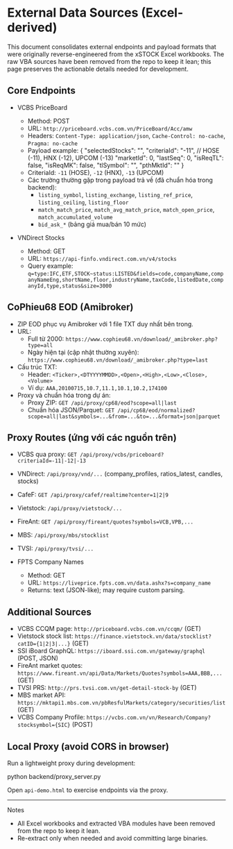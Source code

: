 # External Data Sources (Excel-derived)

This document consolidates external endpoints and payload formats that were originally reverse-engineered from the xSTOCK Excel workbooks. The raw VBA sources have been removed from the repo to keep it lean; this page preserves the actionable details needed for development.

## Core Endpoints

- VCBS PriceBoard
  - Method: POST
  - URL: `http://priceboard.vcbs.com.vn/PriceBoard/Acc/amw`
  - Headers: `Content-Type: application/json`, `Cache-Control: no-cache`, `Pragma: no-cache`
  - Payload example:
    {
      "selectedStocks": "",
      "criteriaId": "-11", // HOSE (-11), HNX (-12), UPCOM (-13)
      "marketId": 0,
      "lastSeq": 0,
      "isReqTL": false,
      "isReqMK": false,
      "tlSymbol": "",
      "pthMktId": ""
    }
  - CriteriaId: `-11` (HOSE), `-12` (HNX), `-13` (UPCOM)
  - Các trường thường gặp trong payload trả về (đã chuẩn hóa trong backend):
    - `listing_symbol`, `listing_exchange`, `listing_ref_price`, `listing_ceiling`, `listing_floor`
    - `match_match_price`, `match_avg_match_price`, `match_open_price`, `match_accumulated_volume`
    - `bid_ask_*` (bảng giá mua/bán 10 mức)

- VNDirect Stocks
  - Method: GET
  - URL: `https://api-finfo.vndirect.com.vn/v4/stocks`
  - Query example: `q=type:IFC,ETF,STOCK~status:LISTED&fields=code,companyName,companyNameEng,shortName,floor,industryName,taxCode,listedDate,companyId,type,status&size=3000`

## CoPhieu68 EOD (Amibroker)

- ZIP EOD phục vụ Amibroker với 1 file TXT duy nhất bên trong.
- URL:
  - Full từ 2000: `https://www.cophieu68.vn/download/_amibroker.php?type=all`
  - Ngày hiện tại (cập nhật thường xuyên): `https://www.cophieu68.vn/download/_amibroker.php?type=last`
- Cấu trúc TXT:
  - Header: `<Ticker>,<DTYYYYMMDD>,<Open>,<High>,<Low>,<Close>,<Volume>`
  - Ví dụ: `AAA,20100715,10.7,11.1,10.1,10.2,174100`
- Proxy và chuẩn hóa trong dự án:
  - Proxy ZIP: `GET /api/proxy/cp68/eod?scope=all|last`
  - Chuẩn hóa JSON/Parquet: `GET /api/cp68/eod/normalized?scope=all|last&symbols=...&from=...&to=...&format=json|parquet`

## Proxy Routes (ứng với các nguồn trên)

- VCBS qua proxy: `GET /api/proxy/vcbs/priceboard?criteriaId=-11|-12|-13`
- VNDirect: `/api/proxy/vnd/...` (company_profiles, ratios_latest, candles, stocks)
- CafeF: `GET /api/proxy/cafef/realtime?center=1|2|9`
- Vietstock: `/api/proxy/vietstock/...`
- FireAnt: `GET /api/proxy/fireant/quotes?symbols=VCB,VPB,...`
- MBS: `/api/proxy/mbs/stocklist`
- TVSI: `/api/proxy/tvsi/...`

- FPTS Company Names
  - Method: GET
  - URL: `https://liveprice.fpts.com.vn/data.ashx?s=company_name`
  - Returns: text (JSON-like); may require custom parsing.

## Additional Sources

- VCBS CCQM page: `http://priceboard.vcbs.com.vn/ccqm/` (GET)
- Vietstock stock list: `https://finance.vietstock.vn/data/stocklist?catID={1|2|3|...}` (GET)
- SSI iBoard GraphQL: `https://iboard.ssi.com.vn/gateway/graphql` (POST, JSON)
- FireAnt market quotes: `https://www.fireant.vn/api/Data/Markets/Quotes?symbols=AAA,BBB,...` (GET)
- TVSI PRS: `http://prs.tvsi.com.vn/get-detail-stock-by` (GET)
- MBS market API: `https://mktapi1.mbs.com.vn/pbResfulMarkets/category/securities/list` (GET)
- VCBS Company Profile: `https://vcbs.com.vn/vn/Research/Company?stocksymbol={SIC}` (POST)

## Local Proxy (avoid CORS in browser)

Run a lightweight proxy during development:

  python backend/proxy_server.py

Open `api-demo.html` to exercise endpoints via the proxy.

---

Notes
- All Excel workbooks and extracted VBA modules have been removed from the repo to keep it lean.
- Re-extract only when needed and avoid committing large binaries.
